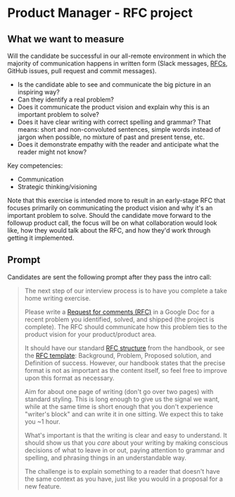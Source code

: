 # Product Manager - RFC project

## What we want to measure

Will the candidate be successful in our all-remote environment in which the majority of communication happens in written form (Slack messages, [RFCs](https://about.sourcegraph.com/handbook/communication/rfcs), GitHub issues, pull request and commit messages).

- Is the candidate able to see and communicate the big picture in an inspiring way?
- Can they identify a real problem?
- Does it communicate the product vision and explain why this is an important problem to solve?
- Does it have clear writing with correct spelling and grammar? That means: short and non-convoluted sentences, simple words instead of jargon when possible, no mixture of past and present tense, etc.
- Does it demonstrate empathy with the reader and anticipate what the reader might not know?

Key competencies:

- Communication
- Strategic thinking/visioning

Note that this exercise is intended more to result in an early-stage RFC that focuses primarily on communicating the product vision and why it's an important problem to solve. Should the candidate move forward to the followup product call, the focus will be on what collaboration would look like, how they would talk about the RFC, and how they'd work through getting it implemented.

## Prompt

Candidates are sent the following prompt after they pass the intro call:

> The next step of our interview process is to have you complete a take home writing exercise.
>
> Please write a [Request for comments (RFC)](https://about.sourcegraph.com/handbook/communication/rfcs) in a Google Doc for a recent problem you identified, solved, and shipped (the project is complete). The RFC should communicate how this problem ties to the product vision for your product/product area.
>
> It should have our standard [RFC structure](https://github.com/sourcegraph/about/blob/master/handbook/communication/rfcs/index.md#rfc-structure) from the handbook, or see the [RFC template](https://docs.google.com/document/d/1vUp1A-j5xxnPn_rv3x3rWo8tbXJhIA5NggHLU6UofUc/edit): Background, Problem, Proposed solution, and Definition of success. However, our handbook states that the precise format is not as important as the content itself, so feel free to improve upon this format as necessary.
>
> Aim for about one page of writing (don't go over two pages) with standard styling. This is long enough to give us the signal we want, while at the same time is short enough that you don't experience "writer's block" and can write it in one sitting. We expect this to take you ~1 hour.
>
> What's important is that the writing is clear and easy to understand. It should show us that you _care_ about your writing by making conscious decisions of what to leave in or out, paying attention to grammar and spelling, and phrasing things in an understandable way.
>
> The challenge is to explain something to a reader that doesn't have the same context as you have, just like you would in a proposal for a new feature.
